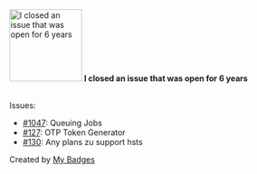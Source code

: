 <img src="https://my-badges.github.io/my-badges/old-issue-6.png" alt="I closed an issue that was open for 6 years" title="I closed an issue that was open for 6 years" width="128">
<strong>I closed an issue that was open for 6 years</strong>
<br><br>

Issues:

- <a href="https://github.com/rundeck/rundeck/issues/1047">#1047</a>: Queuing Jobs
- <a href="https://github.com/clipperz/password-manager/issues/127">#127</a>: OTP Token Generator
- <a href="https://github.com/clipperz/password-manager/issues/130">#130</a>: Any plans zu support hsts


Created by <a href="https://github.com/my-badges/my-badges">My Badges</a>